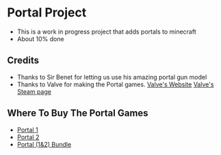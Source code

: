# Portal Project
- This is a work in progress project that adds portals to minecraft
- About 10% done

Credits
------------
- Thanks to Sir Benet for letting us use his amazing portal gun model
- Thanks to Valve for making the Portal games. [Valve's Website](https://www.valvesoftware.com) [Valve's Steam page](https://store.steampowered.com/publisher/valve)

Where To Buy The Portal Games
-----------
 - [Portal 1](https://store.steampowered.com/app/400/Portal/)
 - [Portal 2](https://store.steampowered.com/app/620/Portal_2/)
 - [Portal (1&2) Bundle](https://store.steampowered.com/bundle/234/Portal_Bundle/)
